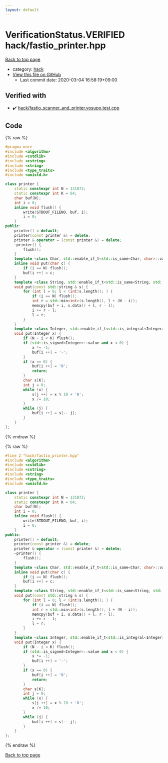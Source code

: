 ```yaml
---
layout: default
---
```


<!-- mathjax config similar to math.stackexchange -->
<script type="text/javascript" async
  src="https://cdnjs.cloudflare.com/ajax/libs/mathjax/2.7.5/MathJax.js?config=TeX-MML-AM_CHTML">
</script>
<script type="text/x-mathjax-config">
  MathJax.Hub.Config({
    TeX: { equationNumbers: { autoNumber: "AMS" }},
    tex2jax: {
      inlineMath: [ ['$','$'] ],
      processEscapes: true
    },
    "HTML-CSS": { matchFontHeight: false },
    displayAlign: "left",
    displayIndent: "2em"
  });
</script>

<script type="text/javascript" src="https://cdnjs.cloudflare.com/ajax/libs/jquery/3.4.1/jquery.min.js"></script>
<script src="https://cdn.jsdelivr.net/npm/jquery-balloon-js@1.1.2/jquery.balloon.min.js" integrity="sha256-ZEYs9VrgAeNuPvs15E39OsyOJaIkXEEt10fzxJ20+2I=" crossorigin="anonymous"></script>
<script type="text/javascript" src="../../assets/js/copy-button.js"></script>
<link rel="stylesheet" href="../../assets/css/copy-button.css" />


# VerificationStatus.VERIFIED hack/fastio_printer.hpp

<a href="../../index.html">Back to top page</a>

* category: <a href="../../index.html#d78b6f30225cdc811adfe8d4e7c9fd34">hack</a>
* <a href="{{ site.github.repository_url }}/blob/master/hack/fastio_printer.hpp">View this file on GitHub</a>
    - Last commit date: 2020-03-04 16:58:19+09:00




## Verified with

* :heavy_check_mark: <a href="../../verify/hack/fastio_scanner_and_printer.yosupo.test.cpp.html">hack/fastio_scanner_and_printer.yosupo.test.cpp</a>


## Code

<a id="unbundled"></a>
{% raw %}
```cpp
#pragma once
#include <algorithm>
#include <cstdlib>
#include <cstring>
#include <string>
#include <type_traits>
#include <unistd.h>

class printer {
    static constexpr int N = 131072;
    static constexpr int K = 64;
    char buf[N];
    int i = 0;
    inline void flush() {
        write(STDOUT_FILENO, buf, i);
        i = 0;
    }
public:
    printer() = default;
    printer(const printer &) = delete;
    printer & operator = (const printer &) = delete;
    ~printer() {
        flush();
    }
    template <class Char, std::enable_if_t<std::is_same<Char, char>::value, int> = 0>
    inline void put(char c) {
        if (i == N) flush();
        buf[i ++] = c;
    }
    template <class String, std::enable_if_t<std::is_same<String, std::string>::value, int> = 0>
    void put(const std::string & s) {
        for (int l = 0; l < (int)s.length(); ) {
            if (i == N) flush();
            int r = std::min<int>(s.length(), l + (N - i));
            memcpy(buf + i, s.data() + l, r - l);
            i += r - l;
            l = r;
        }
    }
    template <class Integer, std::enable_if_t<std::is_integral<Integer>::value, int> = 0>
    void put(Integer x) {
        if (N - i < K) flush();
        if (std::is_signed<Integer>::value and x < 0) {
            x *= -1;
            buf[i ++] = '-';
        }
        if (x == 0) {
            buf[i ++] = '0';
            return;
        }
        char s[K];
        int j = 0;
        while (x) {
            s[j ++] = x % 10 + '0';
            x /= 10;
        }
        while (j) {
            buf[i ++] = s[-- j];
        }
    }
};

```
{% endraw %}

<a id="bundled"></a>
{% raw %}
```cpp
#line 2 "hack/fastio_printer.hpp"
#include <algorithm>
#include <cstdlib>
#include <cstring>
#include <string>
#include <type_traits>
#include <unistd.h>

class printer {
    static constexpr int N = 131072;
    static constexpr int K = 64;
    char buf[N];
    int i = 0;
    inline void flush() {
        write(STDOUT_FILENO, buf, i);
        i = 0;
    }
public:
    printer() = default;
    printer(const printer &) = delete;
    printer & operator = (const printer &) = delete;
    ~printer() {
        flush();
    }
    template <class Char, std::enable_if_t<std::is_same<Char, char>::value, int> = 0>
    inline void put(char c) {
        if (i == N) flush();
        buf[i ++] = c;
    }
    template <class String, std::enable_if_t<std::is_same<String, std::string>::value, int> = 0>
    void put(const std::string & s) {
        for (int l = 0; l < (int)s.length(); ) {
            if (i == N) flush();
            int r = std::min<int>(s.length(), l + (N - i));
            memcpy(buf + i, s.data() + l, r - l);
            i += r - l;
            l = r;
        }
    }
    template <class Integer, std::enable_if_t<std::is_integral<Integer>::value, int> = 0>
    void put(Integer x) {
        if (N - i < K) flush();
        if (std::is_signed<Integer>::value and x < 0) {
            x *= -1;
            buf[i ++] = '-';
        }
        if (x == 0) {
            buf[i ++] = '0';
            return;
        }
        char s[K];
        int j = 0;
        while (x) {
            s[j ++] = x % 10 + '0';
            x /= 10;
        }
        while (j) {
            buf[i ++] = s[-- j];
        }
    }
};

```
{% endraw %}

<a href="../../index.html">Back to top page</a>


